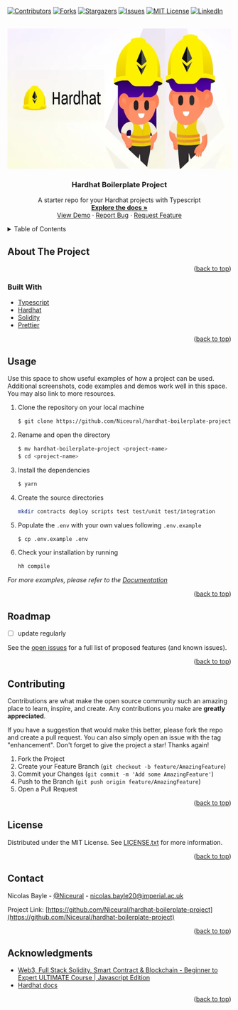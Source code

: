 <!-- Improved compatibility of back to top link: See: https://github.com/othneildrew/Best-README-Template/pull/73 -->
<a name="readme-top"></a>
<!--
*** Thanks for checking out the Best-README-Template. If you have a suggestion
*** that would make this better, please fork the repo and create a pull request
*** or simply open an issue with the tag "enhancement".
*** Don't forget to give the project a star!
*** Thanks again! Now go create something AMAZING! :D
-->



<!-- PROJECT SHIELDS -->
<!--
*** I'm using markdown "reference style" links for readability.
*** Reference links are enclosed in brackets [ ] instead of parentheses ( ).
*** See the bottom of this document for the declaration of the reference variables
*** for contributors-url, forks-url, etc. This is an optional, concise syntax you may use.
*** https://www.markdownguide.org/basic-syntax/#reference-style-links
-->
[![Contributors][contributors-shield]][contributors-url]
[![Forks][forks-shield]][forks-url]
[![Stargazers][stars-shield]][stars-url]
[![Issues][issues-shield]][issues-url]
[![MIT License][license-shield]][license-url]
[![LinkedIn][linkedin-shield]][linkedin-url]



<!-- PROJECT LOGO -->
<br />
<div align="center">
  <a href="https://hardhat.org/">
    <img src="images/hardhat-logo.webp" alt="Logo" width="750" height="315">
  </a>

<h3 align="center">Hardhat Boilerplate Project</h3>

  <p align="center">
    A starter repo for your Hardhat projects with Typescript
    <br />
    <a href="https://hardhat.org/docs"><strong>Explore the docs »</strong></a>
    <br />
    <a href="https://youtube.com">View Demo</a>
    ·
    <a href="https://github.com/Niceural/hardhat-boilerplate-project/issues">Report Bug</a>
    ·
    <a href="https://github.com/Niceural/hardhat-boilerplate-project/issues">Request Feature</a>
  </p>
</div>



<!-- TABLE OF CONTENTS -->
<details>
  <summary>Table of Contents</summary>
  <ol>
    <li>
      <a href="#about-the-project">About The Project</a>
      <ul>
        <li><a href="#built-with">Built With</a></li>
      </ul>
    </li>
    <li><a href="#usage">Usage</a></li>
    <li><a href="#roadmap">Roadmap</a></li>
    <li><a href="#contributing">Contributing</a></li>
    <li><a href="#license">License</a></li>
    <li><a href="#contact">Contact</a></li>
    <li><a href="#acknowledgments">Acknowledgments</a></li>
  </ol>
</details>



<!-- ABOUT THE PROJECT -->
## About The Project


<p align="right">(<a href="#readme-top">back to top</a>)</p>



### Built With

- [Typescript](https://www.typescriptlang.org/)
- [Hardhat](https://hardhat.org/)
- [Solidity](https://docs.soliditylang.org/en/v0.8.16/index.html)
- [Prettier](https://prettier.io/)

<p align="right">(<a href="#readme-top">back to top</a>)</p>


<!-- USAGE EXAMPLES -->
## Usage

Use this space to show useful examples of how a project can be used. Additional screenshots, code examples and demos work well in this space. You may also link to more resources.

1. Clone the repository on your local machine
   ```bash
   $ git clone https://github.com/Niceural/hardhat-boilerplate-project.git
   ```
2. Rename and open the directory
   ```bash
   $ mv hardhat-boilerplate-project <project-name>
   $ cd <project-name>
   ```
3. Install the dependencies
   ```bash
   $ yarn
   ```
4. Create the source directories
   ```bash
   mkdir contracts deploy scripts test test/unit test/integration
   ```
5. Populate the `.env` with your own values following `.env.example`
   ```bash
   $ cp .env.example .env
   ```
6. Check your installation by running
   ```bash
   hh compile
   ```

_For more examples, please refer to the [Documentation](https://hardhat.org/docs)_

<p align="right">(<a href="#readme-top">back to top</a>)</p>



<!-- ROADMAP -->
## Roadmap

- [ ] update regularly

See the [open issues](https://github.com/Niceural/hardhat-boilerplate-project/issues) for a full list of proposed features (and known issues).

<p align="right">(<a href="#readme-top">back to top</a>)</p>



<!-- CONTRIBUTING -->
## Contributing

Contributions are what make the open source community such an amazing place to learn, inspire, and create. Any contributions you make are **greatly appreciated**.

If you have a suggestion that would make this better, please fork the repo and create a pull request. You can also simply open an issue with the tag "enhancement".
Don't forget to give the project a star! Thanks again!

1. Fork the Project
2. Create your Feature Branch (`git checkout -b feature/AmazingFeature`)
3. Commit your Changes (`git commit -m 'Add some AmazingFeature'`)
4. Push to the Branch (`git push origin feature/AmazingFeature`)
5. Open a Pull Request

<p align="right">(<a href="#readme-top">back to top</a>)</p>



<!-- LICENSE -->
## License

Distributed under the MIT License. See [LICENSE.txt](./LICENSE.txt) for more information.

<p align="right">(<a href="#readme-top">back to top</a>)</p>



<!-- CONTACT -->
## Contact

Nicolas Bayle - [@Niceural](https://twitter.com/Niceural) - nicolas.bayle20@imperial.ac.uk

Project Link: [https://github.com/Niceural/hardhat-boilerplate-project](https://github.com/Niceural/hardhat-boilerplate-project)

<p align="right">(<a href="#readme-top">back to top</a>)</p>



<!-- ACKNOWLEDGMENTS -->
## Acknowledgments

* [Web3, Full Stack Solidity, Smart Contract & Blockchain - Beginner to Expert ULTIMATE Course | Javascript Edition](https://github.com/smartcontractkit/full-blockchain-solidity-course-js.git)
* [Hardhat docs](https://hardhat.org/docs)

<p align="right">(<a href="#readme-top">back to top</a>)</p>



<!-- MARKDOWN LINKS & IMAGES -->
<!-- https://www.markdownguide.org/basic-syntax/#reference-style-links -->
[contributors-shield]: https://img.shields.io/github/contributors/Niceural/hardhat-boilerplate-project.svg?style=for-the-badge
[contributors-url]: https://github.com/Niceural/hardhat-boilerplate-project/graphs/contributors
[forks-shield]: https://img.shields.io/github/forks/Niceural/hardhat-boilerplate-project.svg?style=for-the-badge
[forks-url]: https://github.com/Niceural/hardhat-boilerplate-project/network/members
[stars-shield]: https://img.shields.io/github/stars/Niceural/hardhat-boilerplate-project.svg?style=for-the-badge
[stars-url]: https://github.com/Niceural/hardhat-boilerplate-project/stargazers
[issues-shield]: https://img.shields.io/github/issues/Niceural/hardhat-boilerplate-project.svg?style=for-the-badge
[issues-url]: https://github.com/Niceural/hardhat-boilerplate-project/issues
[license-shield]: https://img.shields.io/github/license/Niceural/hardhat-boilerplate-project.svg?style=for-the-badge
[license-url]: https://github.com/Niceural/hardhat-boilerplate-project/blob/master/LICENSE.txt
[linkedin-shield]: https://img.shields.io/badge/-LinkedIn-black.svg?style=for-the-badge&logo=linkedin&colorB=555
[linkedin-url]: https://www.linkedin.com/in/nicolas-bayle-558a21200
[product-screenshot]: images/screenshot.png
[Next.js]: https://img.shields.io/badge/next.js-000000?style=for-the-badge&logo=nextdotjs&logoColor=white
[Next-url]: https://nextjs.org/
[React.js]: https://img.shields.io/badge/React-20232A?style=for-the-badge&logo=react&logoColor=61DAFB
[React-url]: https://reactjs.org/
[Vue.js]: https://img.shields.io/badge/Vue.js-35495E?style=for-the-badge&logo=vuedotjs&logoColor=4FC08D
[Vue-url]: https://vuejs.org/
[Angular.io]: https://img.shields.io/badge/Angular-DD0031?style=for-the-badge&logo=angular&logoColor=white
[Angular-url]: https://angular.io/
[Svelte.dev]: https://img.shields.io/badge/Svelte-4A4A55?style=for-the-badge&logo=svelte&logoColor=FF3E00
[Svelte-url]: https://svelte.dev/
[Laravel.com]: https://img.shields.io/badge/Laravel-FF2D20?style=for-the-badge&logo=laravel&logoColor=white
[Laravel-url]: https://laravel.com
[Bootstrap.com]: https://img.shields.io/badge/Bootstrap-563D7C?style=for-the-badge&logo=bootstrap&logoColor=white
[Bootstrap-url]: https://getbootstrap.com
[JQuery.com]: https://img.shields.io/badge/jQuery-0769AD?style=for-the-badge&logo=jquery&logoColor=white
[JQuery-url]: https://jquery.com 